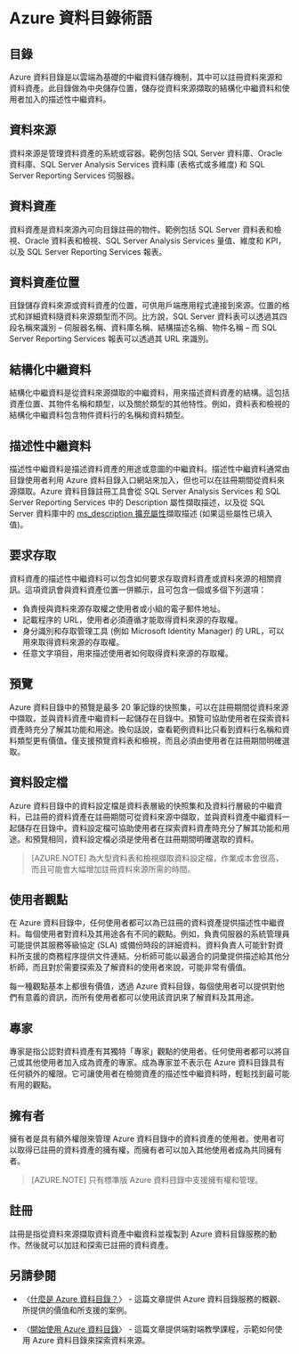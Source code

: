 <properties
   pageTitle="Azure 資料目錄術語 | Microsoft Azure"
   description="本文提供 Azure 資料目錄文件所使用之概念與術語的簡介。"
   services="data-catalog"
   documentationCenter=""
   authors="steelanddata"
   manager="NA"
   editor=""
   tags=""/>
<tags
   ms.service="data-catalog"
   ms.devlang="NA"
   ms.topic="article"
   ms.tgt_pltfrm="NA"
   ms.workload="data-catalog"
   ms.date="03/31/2016"
   ms.author="maroche"/>

# Azure 資料目錄術語

## 目錄

Azure 資料目錄是以雲端為基礎的中繼資料儲存機制，其中可以註冊資料來源和資料資產。此目錄做為中央儲存位置，儲存從資料來源擷取的結構化中繼資料和使用者加入的描述性中繼資料。

## 資料來源

資料來源是管理資料資產的系統或容器。範例包括 SQL Server 資料庫、Oracle 資料庫、SQL Server Analysis Services 資料庫 (表格式或多維度) 和 SQL Server Reporting Services 伺服器。

## 資料資產

資料資產是資料來源內可向目錄註冊的物件。範例包括 SQL Server 資料表和檢視、Oracle 資料表和檢視、SQL Server Analysis Services 量值、維度和 KPI，以及 SQL Server Reporting Services 報表。

## 資料資產位置

目錄儲存資料來源或資料資產的位置，可供用戶端應用程式連接到來源。位置的格式和詳細資料隨資料來源類型而不同。比方說，SQL Server 資料表可以透過其四段名稱來識別 – 伺服器名稱、資料庫名稱、結構描述名稱、物件名稱 – 而 SQL Server Reporting Services 報表可以透過其 URL 來識別。

## 結構化中繼資料

結構化中繼資料是從資料來源擷取的中繼資料，用來描述資料資產的結構。這包括資產位置、其物件名稱和類型，以及關於類型的其他特性。例如，資料表和檢視的結構化中繼資料包含物件資料行的名稱和資料類型。

## 描述性中繼資料

描述性中繼資料是描述資料資產的用途或意圖的中繼資料。描述性中繼資料通常由目錄使用者利用 Azure 資料目錄入口網站來加入，但也可以在註冊期間從資料來源擷取。Azure 資料目錄註冊工具會從 SQL Server Analysis Services 和 SQL Server Reporting Services 中的 Description 屬性擷取描述，以及從 SQL Server 資料庫中的 [ms\_description 擴充屬性](https://technet.microsoft.com/library/ms190243.aspx)擷取描述 (如果這些屬性已填入值)。

## 要求存取

資料資產的描述性中繼資料可以包含如何要求存取資料資產或資料來源的相關資訊。這項資訊會與資料資產位置一併顯示，且可包含一個或多個下列選項：

- 負責授與資料來源存取權之使用者或小組的電子郵件地址。
- 記載程序的 URL，使用者必須遵循才能取得資料來源的存取權。
- 身分識別和存取管理工具 (例如 Microsoft Identity Manager) 的 URL，可以用來取得資料來源的存取權。
- 任意文字項目，用來描述使用者如何取得資料來源的存取權。

## 預覽

Azure 資料目錄中的預覽是最多 20 筆記錄的快照集，可以在註冊期間從資料來源中擷取，並與資料資產中繼資料一起儲存在目錄中。預覽可協助使用者在探索資料資產時充分了解其功能和用途。換句話說，查看範例資料比只看到資料行名稱和資料類型更有價值。僅支援預覽資料表和檢視，而且必須由使用者在註冊期間明確選取。

## 資料設定檔

Azure 資料目錄中的資料設定檔是資料表層級的快照集和及資料行層級的中繼資料，已註冊的資料資產在註冊期間可從資料來源中擷取，並與資料資產中繼資料一起儲存在目錄中。資料設定檔可協助使用者在探索資料資產時充分了解其功能和用途。和預覽相同，資料設定檔必須是使用者在註冊期間明確選取的資料。

> [AZURE.NOTE] 為大型資料表和檢視擷取資料設定檔，作業成本會很高，而且可能會大幅增加註冊資料來源所需的時間。

## 使用者觀點

在 Azure 資料目錄中，任何使用者都可以為已註冊的資料資產提供描述性中繼資料。每個使用者對資料及其用途各有不同的觀點。例如，負責伺服器的系統管理員可能提供其服務等級協定 (SLA) 或備份時段的詳細資料。資料負責人可能針對資料所支援的商務程序提供文件連結。分析師可能以最適合的詞彙提供描述給其他分析師，而且對於需要探索及了解資料的使用者來說，可能非常有價值。

每一種觀點基本上都很有價值，透過 Azure 資料目錄，每個使用者可以提供對他們有意義的資訊，而所有使用者都可以使用該資訊來了解資料及其用途。

## 專家

專家是指公認對資料資產有其獨特「專家」觀點的使用者。任何使用者都可以將自己或其他使用者加入成為資產的專家。成為專家並不表示在 Azure 資料目錄具有任何額外的權限。它可讓使用者在檢閱資產的描述性中繼資料時，輕鬆找到最可能有用的觀點。

## 擁有者

擁有者是具有額外權限來管理 Azure 資料目錄中的資料資產的使用者。使用者可以取得已註冊的資料資產的擁有權，而擁有者可以加入其他使用者成為共同擁有者。
> [AZURE.NOTE] 只有標準版 Azure 資料目錄中支援擁有權和管理。

## 註冊

註冊是指從資料來源擷取資料資產中繼資料並複製到 Azure 資料目錄服務的動作。然後就可以加註和探索已註冊的資料資產。

## 另請參閱

- 〈[什麼是 Azure 資料目錄？](data-catalog-what-is-data-catalog.md)〉 - 這篇文章提供 Azure 資料目錄服務的概觀、所提供的價值和所支援的案例。

- 〈[開始使用 Azure 資料目錄](data-catalog-get-started.md)〉 - 這篇文章提供端對端教學課程，示範如何使用 Azure 資料目錄來探索資料來源。

<!---HONumber=AcomDC_0406_2016-->